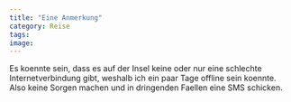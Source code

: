 ```yaml
---
title: "Eine Anmerkung"
category: Reise
tags: 
image: 
---
```


Es koennte sein, dass es auf der Insel keine oder nur eine schlechte Internetverbindung gibt, weshalb ich ein paar Tage offline sein koennte. Also keine Sorgen machen und in dringenden Faellen eine SMS schicken.

